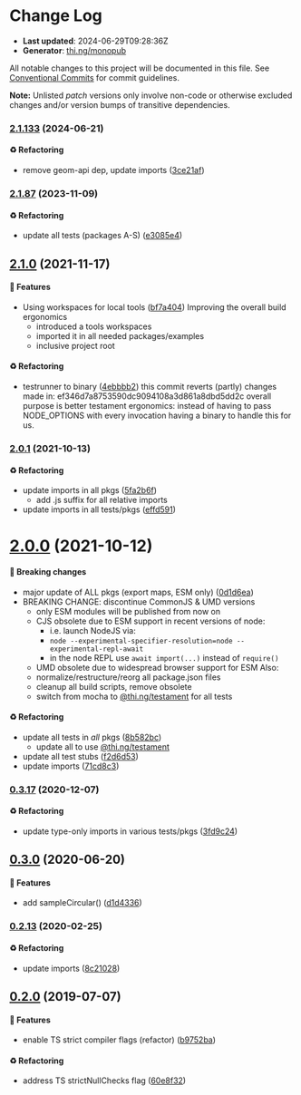 # Change Log

- **Last updated**: 2024-06-29T09:28:36Z
- **Generator**: [thi.ng/monopub](https://thi.ng/monopub)

All notable changes to this project will be documented in this file.
See [Conventional Commits](https://conventionalcommits.org/) for commit guidelines.

**Note:** Unlisted _patch_ versions only involve non-code or otherwise excluded changes
and/or version bumps of transitive dependencies.

### [2.1.133](https://github.com/thi-ng/umbrella/tree/@thi.ng/geom-arc@2.1.133) (2024-06-21)

#### ♻️ Refactoring

- remove geom-api dep, update imports ([3ce21af](https://github.com/thi-ng/umbrella/commit/3ce21af))

### [2.1.87](https://github.com/thi-ng/umbrella/tree/@thi.ng/geom-arc@2.1.87) (2023-11-09)

#### ♻️ Refactoring

- update all tests (packages A-S) ([e3085e4](https://github.com/thi-ng/umbrella/commit/e3085e4))

## [2.1.0](https://github.com/thi-ng/umbrella/tree/@thi.ng/geom-arc@2.1.0) (2021-11-17)

#### 🚀 Features

- Using workspaces for local tools ([bf7a404](https://github.com/thi-ng/umbrella/commit/bf7a404))
  Improving the overall build ergonomics
  - introduced a tools workspaces
  - imported it in all needed packages/examples
  - inclusive project root

#### ♻️ Refactoring

- testrunner to binary ([4ebbbb2](https://github.com/thi-ng/umbrella/commit/4ebbbb2))
  this commit reverts (partly) changes made in:
  ef346d7a8753590dc9094108a3d861a8dbd5dd2c
  overall purpose is better testament ergonomics:
  instead of having to pass NODE_OPTIONS with every invocation
  having a binary to handle this for us.

### [2.0.1](https://github.com/thi-ng/umbrella/tree/@thi.ng/geom-arc@2.0.1) (2021-10-13)

#### ♻️ Refactoring

- update imports in all pkgs ([5fa2b6f](https://github.com/thi-ng/umbrella/commit/5fa2b6f))
  - add .js suffix for all relative imports
- update imports in all tests/pkgs ([effd591](https://github.com/thi-ng/umbrella/commit/effd591))

# [2.0.0](https://github.com/thi-ng/umbrella/tree/@thi.ng/geom-arc@2.0.0) (2021-10-12)

#### 🛑 Breaking changes

- major update of ALL pkgs (export maps, ESM only) ([0d1d6ea](https://github.com/thi-ng/umbrella/commit/0d1d6ea))
- BREAKING CHANGE: discontinue CommonJS & UMD versions
  - only ESM modules will be published from now on
  - CJS obsolete due to ESM support in recent versions of node:
    - i.e. launch NodeJS via:
    - `node --experimental-specifier-resolution=node --experimental-repl-await`
    - in the node REPL use `await import(...)` instead of `require()`
  - UMD obsolete due to widespread browser support for ESM
  Also:
  - normalize/restructure/reorg all package.json files
  - cleanup all build scripts, remove obsolete
  - switch from mocha to [@thi.ng/testament](https://github.com/thi-ng/umbrella/tree/main/packages/testament) for all tests

#### ♻️ Refactoring

- update all tests in _all_ pkgs ([8b582bc](https://github.com/thi-ng/umbrella/commit/8b582bc))
  - update all to use [@thi.ng/testament](https://github.com/thi-ng/umbrella/tree/main/packages/testament)
- update all test stubs ([f2d6d53](https://github.com/thi-ng/umbrella/commit/f2d6d53))
- update imports ([71cd8c3](https://github.com/thi-ng/umbrella/commit/71cd8c3))

### [0.3.17](https://github.com/thi-ng/umbrella/tree/@thi.ng/geom-arc@0.3.17) (2020-12-07)

#### ♻️ Refactoring

- update type-only imports in various tests/pkgs ([3fd9c24](https://github.com/thi-ng/umbrella/commit/3fd9c24))

## [0.3.0](https://github.com/thi-ng/umbrella/tree/@thi.ng/geom-arc@0.3.0) (2020-06-20)

#### 🚀 Features

- add sampleCircular() ([d1d4336](https://github.com/thi-ng/umbrella/commit/d1d4336))

### [0.2.13](https://github.com/thi-ng/umbrella/tree/@thi.ng/geom-arc@0.2.13) (2020-02-25)

#### ♻️ Refactoring

- update imports ([8c21028](https://github.com/thi-ng/umbrella/commit/8c21028))

## [0.2.0](https://github.com/thi-ng/umbrella/tree/@thi.ng/geom-arc@0.2.0) (2019-07-07)

#### 🚀 Features

- enable TS strict compiler flags (refactor) ([b9752ba](https://github.com/thi-ng/umbrella/commit/b9752ba))

#### ♻️ Refactoring

- address TS strictNullChecks flag ([60e8f32](https://github.com/thi-ng/umbrella/commit/60e8f32))
